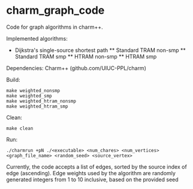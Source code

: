 # charm_graph_code
Code for graph algorithms in charm++.

Implemented algorithms:
* Dijkstra's single-source shortest path
** Standard TRAM non-smp
** Standard TRAM smp
** HTRAM non-smp
** HTRAM smp

Dependencies: Charm++ (github.com/UIUC-PPL/charm)

Build:

```
make weighted_nonsmp
make weighted_smp
make weighted_htram_nonsmp
make weighted_htram_smp
```

Clean:
```
make clean
```

Run:
```
./charmrun +pN ./<executable> <num_chares> <num_vertices> <graph_file_name> <random_seed> <source_vertex>
```

Currently, the code accepts a list of edges, sorted by the source index of edge (ascending).
Edge weights used by the algorithm are randomly generated integers from 1 to 10 inclusive, based on the provided seed